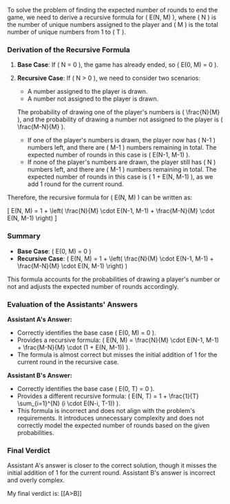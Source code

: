 
To solve the problem of finding the expected number of rounds to end the game, we need to derive a recursive formula for \( E(N, M) \), where \( N \) is the number of unique numbers assigned to the player and \( M \) is the total number of unique numbers from 1 to \( T \).

### Derivation of the Recursive Formula

1. **Base Case**: If \( N = 0 \), the game has already ended, so \( E(0, M) = 0 \).

2. **Recursive Case**: If \( N > 0 \), we need to consider two scenarios:
   - A number assigned to the player is drawn.
   - A number not assigned to the player is drawn.

   The probability of drawing one of the player's numbers is \( \frac{N}{M} \), and the probability of drawing a number not assigned to the player is \( \frac{M-N}{M} \).

   - If one of the player's numbers is drawn, the player now has \( N-1 \) numbers left, and there are \( M-1 \) numbers remaining in total. The expected number of rounds in this case is \( E(N-1, M-1) \).
   - If none of the player's numbers are drawn, the player still has \( N \) numbers left, and there are \( M-1 \) numbers remaining in total. The expected number of rounds in this case is \( 1 + E(N, M-1) \), as we add 1 round for the current round.

Therefore, the recursive formula for \( E(N, M) \) can be written as:

\[ E(N, M) = 1 + \left( \frac{N}{M} \cdot E(N-1, M-1) + \frac{M-N}{M} \cdot E(N, M-1) \right) \]

### Summary
- **Base Case**: \( E(0, M) = 0 \)
- **Recursive Case**: \( E(N, M) = 1 + \left( \frac{N}{M} \cdot E(N-1, M-1) + \frac{M-N}{M} \cdot E(N, M-1) \right) \)

This formula accounts for the probabilities of drawing a player's number or not and adjusts the expected number of rounds accordingly.

### Evaluation of the Assistants' Answers

**Assistant A's Answer:**
- Correctly identifies the base case \( E(0, M) = 0 \).
- Provides a recursive formula: \( E(N, M) = \frac{N}{M} \cdot E(N-1, M-1) + \frac{M-N}{M} \cdot (1 + E(N, M-1)) \).
- The formula is almost correct but misses the initial addition of 1 for the current round in the recursive case.

**Assistant B's Answer:**
- Correctly identifies the base case \( E(0, T) = 0 \).
- Provides a different recursive formula: \( E(N, T) = 1 + \frac{1}{T} \sum_{i=1}^{N} (i \cdot E(N-i, T-1)) \).
- This formula is incorrect and does not align with the problem's requirements. It introduces unnecessary complexity and does not correctly model the expected number of rounds based on the given probabilities.

### Final Verdict
Assistant A's answer is closer to the correct solution, though it misses the initial addition of 1 for the current round. Assistant B's answer is incorrect and overly complex.

My final verdict is: [[A>B]]
